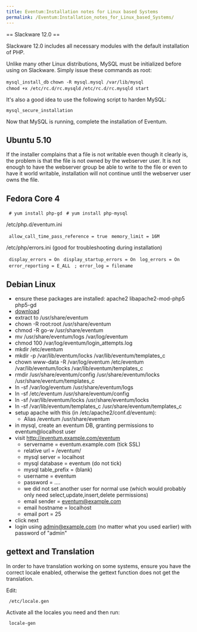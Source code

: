 ```yaml
---
title: Eventum:Installation notes for Linux based Systems
permalink: /Eventum:Installation_notes_for_Linux_based_Systems/
---
```


== Slackware 12.0 ==

Slackware 12.0 includes all necessary modules with the default installation of PHP.

Unlike many other Linux distributions, MySQL must be initialized before using on Slackware. Simply issue these commands as root:

`mysql_install_db`
`chown -R mysql.mysql /var/lib/mysql`
`chmod +x /etc/rc.d/rc.mysqld`
`/etc/rc.d/rc.mysqld start`

It's also a good idea to use the following script to harden MySQL:

`mysql_secure_installation`

Now that MySQL is running, complete the installation of Eventum.

Ubuntu 5.10
-----------

If the installer complains that a file is not writable even though it clearly is, the problem is that the file is not owned by the webserver user. It is not enough to have the webserver group be able to write to the file or even to have it world writable, installation will not continue until the webserver user owns the file.

Fedora Core 4
-------------

` # yum install php-gd`
` # yum install php-mysql`

/etc/php.d/eventum.ini

` allow_call_time_pass_reference = true`
` memory_limit = 16M`

/etc/php/errors.ini (good for troubleshooting during installation)

` display_errors = On`
` display_startup_errors = On`
` log_errors = On`
` error_reporting = E_ALL`
` ; error_log = filename`

Debian Linux
------------

-   ensure these packages are installed: apache2 libapache2-mod-php5 php5-gd
-   [download](http://dev.mysql.com/downloads/other/eventum/)
-   extract to /usr/share/eventum
-   chown -R root:root /usr/share/eventum
-   chmod -R go-w /usr/share/eventum
-   mv /usr/share/eventum/logs /var/log/eventum
-   chmod 100 /var/log/eventum/login_attempts.log
-   mkdir /etc/eventum
-   mkdir -p /var/lib/eventum/locks /var/lib/eventum/templates_c
-   chown www-data -R /var/log/eventum /etc/eventum /var/lib/eventum/locks /var/lib/eventum/templates_c
-   rmdir /usr/share/eventum/config /usr/share/eventum/locks /usr/share/eventum/templates_c
-   ln -sf /var/log/eventum /usr/share/eventum/logs
-   ln -sf /etc/eventum /usr/share/eventum/config
-   ln -sf /var/lib/eventum/locks /usr/share/eventum/locks
-   ln -sf /var/lib/eventum/templates_c /usr/share/eventum/templates_c
-   setup apache with this (in /etc/apache2/conf.d/eventum):
    -   Alias /eventum /usr/share/eventum
-   in mysql, create an eventum DB, granting permissions to eventum@localhost user
-   visit <http://eventum.example.com/eventum>
    -   servername = eventum.example.com (tick SSL)
    -   relative url = /eventum/
    -   mysql server = localhost
    -   mysql database = eventum (do not tick)
    -   mysql table_prefix = (blank)
    -   username = eventum
    -   password = ....
    -   we did not set another user for normal use (which would probably only need select,update,insert,delete permissions)
    -   email sender = eventum@example.com
    -   email hostname = localhost
    -   email port = 25
-   click next
-   login using admin@example.com (no matter what you used earlier) with password of "admin"

gettext and Translation
-----------------------

In order to have translation working on some systems, ensure you have the correct locale enabled, otherwise the gettext function does not get the translation.

Edit:

` /etc/locale.gen`

Activate all the locales you need and then run:

` locale-gen`